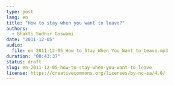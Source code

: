 ```yaml
---
type: post
lang: en
title: "How to stay when you want to leave?"
authors:
  - Bhakti Sudhir Goswami
date: "2011-12-05"
audio:
  file: en_2011-12-05_How_to_Stay_When_You_Want_to_Leave.mp3
duration: "00:43:37"
status: draft
slug: en-2011-12-05-how-to-stay-when-you-want-to-leave
license: https://creativecommons.org/licenses/by-nc-sa/4.0/
---
```


